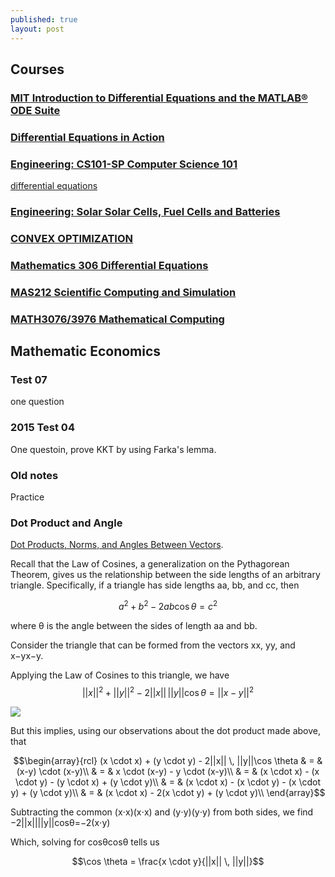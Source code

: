 ```yaml
---
published: true
layout: post
---
```

## Courses


### [MIT Introduction to Differential Equations and the MATLAB® ODE Suite](https://www.youtube.com/watch?v=ZvL88xqYSak&list=PLUl4u3cNGP63oTpyxCMLKt_JmB0WtSZfG)

### [Differential Equations in Action](https://classroom.udacity.com/courses/cs222/lessons/48733228/concepts/484528720923)



### [Engineering: CS101-SP Computer Science 101](https://lagunita.stanford.edu/courses/Engineering/CS101/Summer2014/courseware/z54/z1/)

[differential equations ](https://www.khanacademy.org/math/differential-equations/first-order-differential-equations/logistic-differential-equation/v/logistic-differential-equation-intuition)

### [Engineering: Solar Solar Cells, Fuel Cells and Batteries](http://online.stanford.edu/course/solar-cells-fuel-cells-and-batteries)

### [CONVEX OPTIMIZATION](http://online.stanford.edu/course/convex-optimization-winter-2014)


### [Mathematics 306 Differential Equations](http://ww2.math.buffalo.edu/306/py/index.html)

### [MAS212 Scientific Computing and Simulation ](http://sam-dolan.staff.shef.ac.uk/mas212/)

### [MATH3076/3976 Mathematical Computing](http://www.maths.usyd.edu.au/u/olver/teaching/MATH3976/)

### []()

## Mathematic Economics



###  Test 07

one question

### 2015 Test 04

One questoin, prove KKT by using Farka's lemma.

### Old notes

Practice 

### Dot Product and Angle

[Dot Products, Norms, and Angles Between Vectors](http://www.oxfordmathcenter.com/drupal7/node/168). 


Recall that the Law of Cosines, a generalization on the Pythagorean Theorem, gives us the relationship between the side lengths of an arbitrary triangle. Specifically, if a triangle has side lengths aa, bb, and cc, then

$$a^2 + b^2 - 2ab\cos \theta = c^2$$

where θ is the angle between the sides of length aa and bb.

Consider the triangle that can be formed from the vectors xx, yy, and x−yx−y.


Applying the Law of Cosines to this triangle, we have
$$||x||^2 +||y||^2 - 2||x|| \, ||y||\cos \theta = ||x-y||^2$$


![](http://www.oxfordmathcenter.com/images/notes/168-00.png)

But this implies, using our observations about the dot product made above, that

$$\begin{array}{rcl}
(x \cdot x) + (y \cdot y) - 2||x|| \, ||y||\cos \theta & = & (x-y) \cdot (x-y)\\
& = & x \cdot (x-y) - y \cdot (x-y)\\
& = & (x \cdot x) - (x \cdot y) - (y \cdot x) + (y \cdot y)\\
& = & (x \cdot x) - (x \cdot y) - (x \cdot y) + (y \cdot y)\\
& = & (x \cdot x) - 2(x \cdot y) + (y \cdot y)\\
\end{array}$$

Subtracting the common (x⋅x)(x⋅x) and (y⋅y)(y⋅y) from both sides, we find
−2||x||||y||cosθ=−2(x⋅y)

Which, solving for cosθcos⁡θ tells us


$$\cos \theta = \frac{x \cdot y}{||x|| \, ||y||}$$
